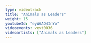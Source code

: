 ```yaml
---
type: videotrack
title: "Animals as Leaders"
weight: 15
youtubeId: "eyW6AO4InYo"
videoevents: vevt0036
videoartists: ["Animals as Leaders"]
---
```

